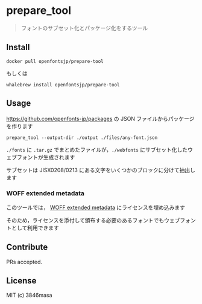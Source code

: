 # prepare_tool

> フォントのサブセット化とパッケージ化をするツール

## Install

```
docker pull openfontsjp/prepare-tool
```

もしくは

```
whalebrew install openfontsjp/prepare-tool
```

## Usage

https://github.com/openfonts-jp/packages の JSON ファイルからパッケージを作ります

```
prepare_tool --output-dir ./output ./files/any-font.json
```

`./fonts` に `.tar.gz` でまとめたファイルが，`./webfonts` にサブセット化したウェブフォントが生成されます

サブセットは JISX0208/0213 にある文字をいくつかのブロックに分けて抽出します

### WOFF extended metadata

このツールでは， [WOFF extended metadata] にライセンスを埋め込みます

そのため，ライセンスを添付して頒布する必要のあるフォントでもウェブフォントとして利用できます

[WOFF extended metadata]: https://www.w3.org/TR/2012/REC-WOFF-20121213/#Metadata

## Contribute

PRs accepted.

## License

MIT (c) 3846masa
